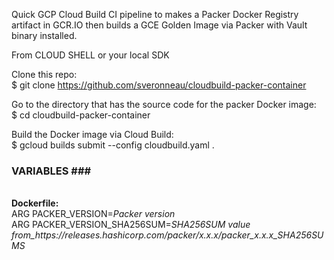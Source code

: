 Quick GCP Cloud Build CI pipeline to makes a Packer Docker Registry artifact in GCR.IO then builds a GCE Golden Image via Packer with Vault binary installed.

From CLOUD SHELL or your local SDK

Clone this repo:<br>
$ git clone https://github.com/sveronneau/cloudbuild-packer-container

Go to the directory that has the source code for the packer Docker image:<br>
$ cd cloudbuild-packer-container

Build the Docker image via Cloud Build:<br>
$ gcloud builds submit --config cloudbuild.yaml .

### VARIABLES ###<br>
<br>
<b>Dockerfile:</b><br>
ARG PACKER_VERSION=<i>Packer version</i><br>
ARG PACKER_VERSION_SHA256SUM=<i>SHA256SUM value from_https://releases.hashicorp.com/packer/x.x.x/packer_x.x.x_SHA256SUMS

